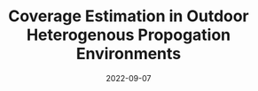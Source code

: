 ---
layout: page
title: Coverage Estimation in Outdoor Heterogenous Propogation Environments
speaker: Nihesh Rathod
description: 
img:
importance: 1
date: 2022-09-07
category: ""

report_video: LvZK0Bnd_Rk
---